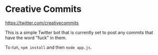 # Creative Commits

https://twitter.com/creativecommits

This is a simple Twitter bot that is currently set to post any commits that have the word "fuck" in them.

To run, `npm install` and then `node app.js`.

